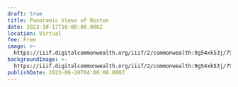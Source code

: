 ```yaml
---
draft: true
title: Panoramic Views of Boston
date: 2023-10-17T16:00:00.000Z
location: Virtual
fee: Free
image: >-
  https://iiif.digitalcommonwealth.org/iiif/2/commonwealth:9g54xk53j/759,1152,7436,3796/1200,/0/default.jpg
backgroundImage: >-
  https://iiif.digitalcommonwealth.org/iiif/2/commonwealth:9g54xk53j/759,1152,7436,3796/1200,/0/default.jpg
publishDate: 2023-06-20T04:00:00.000Z
---
```


